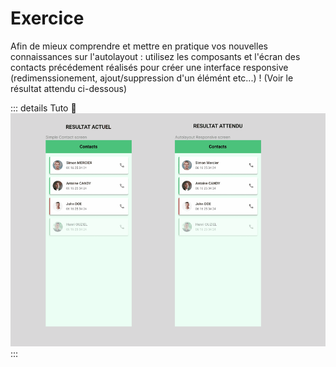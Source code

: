 # Exercice
Afin de mieux comprendre et mettre en pratique vos nouvelles connaissances sur l'autolayout : utilisez les composants et l'écran des contacts précédement réalisés pour créer une interface responsive (redimenssionement, ajout/suppression d'un élémént etc...) ! (Voir le résultat attendu ci-dessous)

::: details Tuto 🎥
![exercice final autolayout](../../../assets/img/figma/advanced-features/autolayout/exercice/autolayout-final-exercice.gif)
:::
